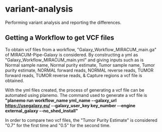 # variant-analysis
Performing variant analysis and reporting the differences.

## Getting a Workflow to get VCF files
To obtain vcf files from a workflow, "Galaxy_Workflow_MIRACUM_main.ga" of MIRACUM-Pipe-Galaxy is considered. By constructing a yml as "Galaxy_Workflow_MIRACUM_main.yml" and giving inputs such as is Normal sample name, Normal purity estimate, Tumor sample name, Tumor purity estimate, NORMAL forward reads, NORMAL reverse reads, TUMOR forward reads, TUMOR reverse reads, & Capture regions a vcf file is obtained. 

With the yml files created, the process of generating a vcf file can be automated using planemo. The command used to generate a vcf file is **"planemo run workflow_name yml_name --galaxy_url https://usegalaxy.eu/ --galaxy_user_key key_number --engine external_galaxy --no_shed_install"**

In order to compare two vcf files, the "Tumor Purity Estimate" is considered "0.7" for the first time and "0.5" for the second time.
